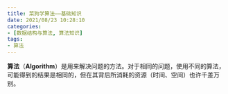 ```yaml
---
title: 菜狗学算法——基础知识
date: 2021/08/23 10:28:10
categories:
- [数据结构与算法, 算法知识]
tags:
- 算法
---
```


**算法**（**Algorithm**）是用来解决问题的方法。对于相同的问题，使用不同的算法，可能得到的结果是相同的，但在其背后所消耗的资源（时间、空间）也许千差万别。

<!-- more -->
